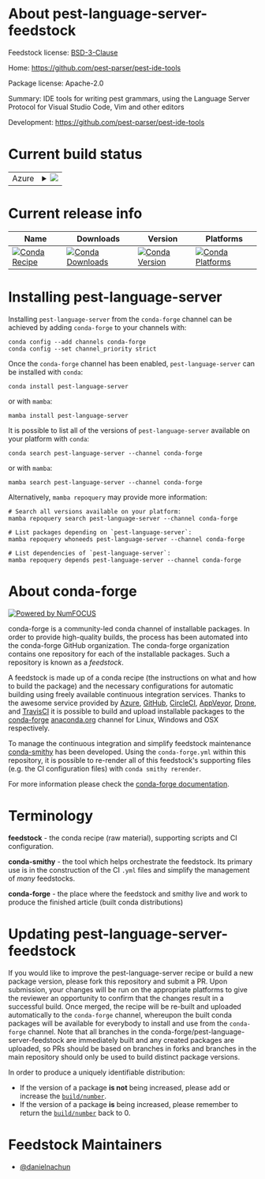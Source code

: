 About pest-language-server-feedstock
====================================

Feedstock license: [BSD-3-Clause](https://github.com/conda-forge/pest-language-server-feedstock/blob/main/LICENSE.txt)

Home: https://github.com/pest-parser/pest-ide-tools

Package license: Apache-2.0

Summary: IDE tools for writing pest grammars, using the Language Server Protocol for Visual Studio Code, Vim and other editors

Development: https://github.com/pest-parser/pest-ide-tools

Current build status
====================


<table>
    
  <tr>
    <td>Azure</td>
    <td>
      <details>
        <summary>
          <a href="https://dev.azure.com/conda-forge/feedstock-builds/_build/latest?definitionId=23969&branchName=main">
            <img src="https://dev.azure.com/conda-forge/feedstock-builds/_apis/build/status/pest-language-server-feedstock?branchName=main">
          </a>
        </summary>
        <table>
          <thead><tr><th>Variant</th><th>Status</th></tr></thead>
          <tbody><tr>
              <td>linux_64</td>
              <td>
                <a href="https://dev.azure.com/conda-forge/feedstock-builds/_build/latest?definitionId=23969&branchName=main">
                  <img src="https://dev.azure.com/conda-forge/feedstock-builds/_apis/build/status/pest-language-server-feedstock?branchName=main&jobName=linux&configuration=linux%20linux_64_" alt="variant">
                </a>
              </td>
            </tr><tr>
              <td>linux_aarch64</td>
              <td>
                <a href="https://dev.azure.com/conda-forge/feedstock-builds/_build/latest?definitionId=23969&branchName=main">
                  <img src="https://dev.azure.com/conda-forge/feedstock-builds/_apis/build/status/pest-language-server-feedstock?branchName=main&jobName=linux&configuration=linux%20linux_aarch64_" alt="variant">
                </a>
              </td>
            </tr><tr>
              <td>linux_ppc64le</td>
              <td>
                <a href="https://dev.azure.com/conda-forge/feedstock-builds/_build/latest?definitionId=23969&branchName=main">
                  <img src="https://dev.azure.com/conda-forge/feedstock-builds/_apis/build/status/pest-language-server-feedstock?branchName=main&jobName=linux&configuration=linux%20linux_ppc64le_" alt="variant">
                </a>
              </td>
            </tr><tr>
              <td>osx_64</td>
              <td>
                <a href="https://dev.azure.com/conda-forge/feedstock-builds/_build/latest?definitionId=23969&branchName=main">
                  <img src="https://dev.azure.com/conda-forge/feedstock-builds/_apis/build/status/pest-language-server-feedstock?branchName=main&jobName=osx&configuration=osx%20osx_64_" alt="variant">
                </a>
              </td>
            </tr><tr>
              <td>osx_arm64</td>
              <td>
                <a href="https://dev.azure.com/conda-forge/feedstock-builds/_build/latest?definitionId=23969&branchName=main">
                  <img src="https://dev.azure.com/conda-forge/feedstock-builds/_apis/build/status/pest-language-server-feedstock?branchName=main&jobName=osx&configuration=osx%20osx_arm64_" alt="variant">
                </a>
              </td>
            </tr><tr>
              <td>win_64</td>
              <td>
                <a href="https://dev.azure.com/conda-forge/feedstock-builds/_build/latest?definitionId=23969&branchName=main">
                  <img src="https://dev.azure.com/conda-forge/feedstock-builds/_apis/build/status/pest-language-server-feedstock?branchName=main&jobName=win&configuration=win%20win_64_" alt="variant">
                </a>
              </td>
            </tr>
          </tbody>
        </table>
      </details>
    </td>
  </tr>
</table>

Current release info
====================

| Name | Downloads | Version | Platforms |
| --- | --- | --- | --- |
| [![Conda Recipe](https://img.shields.io/badge/recipe-pest--language--server-green.svg)](https://anaconda.org/conda-forge/pest-language-server) | [![Conda Downloads](https://img.shields.io/conda/dn/conda-forge/pest-language-server.svg)](https://anaconda.org/conda-forge/pest-language-server) | [![Conda Version](https://img.shields.io/conda/vn/conda-forge/pest-language-server.svg)](https://anaconda.org/conda-forge/pest-language-server) | [![Conda Platforms](https://img.shields.io/conda/pn/conda-forge/pest-language-server.svg)](https://anaconda.org/conda-forge/pest-language-server) |

Installing pest-language-server
===============================

Installing `pest-language-server` from the `conda-forge` channel can be achieved by adding `conda-forge` to your channels with:

```
conda config --add channels conda-forge
conda config --set channel_priority strict
```

Once the `conda-forge` channel has been enabled, `pest-language-server` can be installed with `conda`:

```
conda install pest-language-server
```

or with `mamba`:

```
mamba install pest-language-server
```

It is possible to list all of the versions of `pest-language-server` available on your platform with `conda`:

```
conda search pest-language-server --channel conda-forge
```

or with `mamba`:

```
mamba search pest-language-server --channel conda-forge
```

Alternatively, `mamba repoquery` may provide more information:

```
# Search all versions available on your platform:
mamba repoquery search pest-language-server --channel conda-forge

# List packages depending on `pest-language-server`:
mamba repoquery whoneeds pest-language-server --channel conda-forge

# List dependencies of `pest-language-server`:
mamba repoquery depends pest-language-server --channel conda-forge
```


About conda-forge
=================

[![Powered by
NumFOCUS](https://img.shields.io/badge/powered%20by-NumFOCUS-orange.svg?style=flat&colorA=E1523D&colorB=007D8A)](https://numfocus.org)

conda-forge is a community-led conda channel of installable packages.
In order to provide high-quality builds, the process has been automated into the
conda-forge GitHub organization. The conda-forge organization contains one repository
for each of the installable packages. Such a repository is known as a *feedstock*.

A feedstock is made up of a conda recipe (the instructions on what and how to build
the package) and the necessary configurations for automatic building using freely
available continuous integration services. Thanks to the awesome service provided by
[Azure](https://azure.microsoft.com/en-us/services/devops/), [GitHub](https://github.com/),
[CircleCI](https://circleci.com/), [AppVeyor](https://www.appveyor.com/),
[Drone](https://cloud.drone.io/welcome), and [TravisCI](https://travis-ci.com/)
it is possible to build and upload installable packages to the
[conda-forge](https://anaconda.org/conda-forge) [anaconda.org](https://anaconda.org/)
channel for Linux, Windows and OSX respectively.

To manage the continuous integration and simplify feedstock maintenance
[conda-smithy](https://github.com/conda-forge/conda-smithy) has been developed.
Using the ``conda-forge.yml`` within this repository, it is possible to re-render all of
this feedstock's supporting files (e.g. the CI configuration files) with ``conda smithy rerender``.

For more information please check the [conda-forge documentation](https://conda-forge.org/docs/).

Terminology
===========

**feedstock** - the conda recipe (raw material), supporting scripts and CI configuration.

**conda-smithy** - the tool which helps orchestrate the feedstock.
                   Its primary use is in the construction of the CI ``.yml`` files
                   and simplify the management of *many* feedstocks.

**conda-forge** - the place where the feedstock and smithy live and work to
                  produce the finished article (built conda distributions)


Updating pest-language-server-feedstock
=======================================

If you would like to improve the pest-language-server recipe or build a new
package version, please fork this repository and submit a PR. Upon submission,
your changes will be run on the appropriate platforms to give the reviewer an
opportunity to confirm that the changes result in a successful build. Once
merged, the recipe will be re-built and uploaded automatically to the
`conda-forge` channel, whereupon the built conda packages will be available for
everybody to install and use from the `conda-forge` channel.
Note that all branches in the conda-forge/pest-language-server-feedstock are
immediately built and any created packages are uploaded, so PRs should be based
on branches in forks and branches in the main repository should only be used to
build distinct package versions.

In order to produce a uniquely identifiable distribution:
 * If the version of a package **is not** being increased, please add or increase
   the [``build/number``](https://docs.conda.io/projects/conda-build/en/latest/resources/define-metadata.html#build-number-and-string).
 * If the version of a package **is** being increased, please remember to return
   the [``build/number``](https://docs.conda.io/projects/conda-build/en/latest/resources/define-metadata.html#build-number-and-string)
   back to 0.

Feedstock Maintainers
=====================

* [@danielnachun](https://github.com/danielnachun/)

